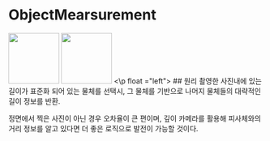# ObjectMearsurement
<p float ="left">
<img width="100" src="https://user-images.githubusercontent.com/86091469/148943962-7eaa0558-e724-450f-a079-f8a5cf51c773.jpg"/>
<img width="100" src="https://user-images.githubusercontent.com/86091469/148943956-b3aaf10e-5414-4327-9dd4-a435e88c97ee.jpg"/>
<\p float ="left">
## 원리
촬영한 사진내에 있는 길이가 표준화 되어 있는 물체를 선택시, 그 물체를 기반으로 나머지 물체들의 대략적인 길이 정보를 반환.  
  
정면에서 찍은 사진이 아닌 경우 오차율이 큰 편이며, 깊이 카메라를 활용해 피사체와의 거리 정보를 알고 있다면 더 좋은 로직으로 발전이 가능할 것이다.

